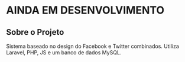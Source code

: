 <h1> AINDA EM DESENVOLVIMENTO</h1>

## Sobre o Projeto
Sistema baseado no design do Facebook e Twitter combinados.
Utiliza Laravel, PHP, JS e um banco de dados MySQL.